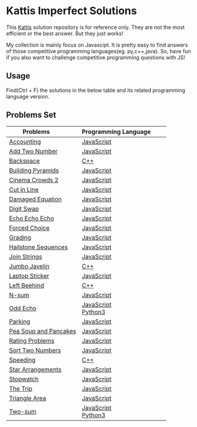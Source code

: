 # Kattis Imperfect Solutions

This [Kattis](https://open.kattis.com/problems) solution repository is for reference only. They are not the most efficient or the best answer. But they just works!

My collection is mainly focus on Javascipt. It is pretty easy to find answers of those competitive programming languages(eg. py,c++,java). So, have fun if you also want to challenge competitive programming questions with JS!

## Usage

Find(Ctrl + F) the solutions in the below table and its related programming language version.


## Problems Set

| Problems &nbsp;&nbsp;&nbsp;&nbsp;&nbsp;&nbsp;&nbsp;| Programming Language &nbsp;&nbsp;&nbsp;&nbsp;&nbsp;&nbsp;&nbsp;|
| ------------- | ------------- |
| [Accounting](https://open.kattis.com/problems/bokforing)  | [JavaScript](https://github.com/tinchichan/kattis-imperfect-solution/tree/master/src/Accounting/accounting.js)|
| [Add Two Number](https://open.kattis.com/problems/addtwonumbers)  | [JavaScript](https://github.com/tinchichan/kattis-imperfect-solution/tree/master/src/Add%20Two%20Numbers/addTwoNumbers.js)|
| [Backspace](https://open.kattis.com/problems/backspace)  | [C++](https://github.com/tinchichan/kattis-imperfect-solution/tree/master/src/Backspace/backspace.cpp)  |
| [Building Pyramids](https://open.kattis.com/problems/pyramids)  | [JavaScript](https://github.com/tinchichan/kattis-imperfect-solution/tree/master/src/Building%20Pyramids/buildingPyramids.js)|
| [Cinema Crowds 2](https://open.kattis.com/problems/cinema2)  | [JavaScript](https://github.com/tinchichan/kattis-imperfect-solution/tree/master/src/Cinema%20Crowds%202/cinemaCrowds2.js)|
| [Cut in Line](https://open.kattis.com/problems/cutinline)  | [JavaScript](https://github.com/tinchichan/kattis-imperfect-solution/tree/master/src/Cut%20in%20Line/cutInLine.js)|
| [Damaged Equation](https://open.kattis.com/problems/digitswap)  | [JavaScript](https://github.com/tinchichan/kattis-imperfect-solution/tree/master/src/Digit%20Swap/digitSwap.js)|
| [Digit Swap](https://open.kattis.com/problems/damagedequation)  | [JavaScript](https://github.com/tinchichan/kattis-imperfect-solution/tree/master/src/Damaged%20Equation/damagedEquation.js)|
| [Echo Echo Echo](https://open.kattis.com/problems/echoechoecho)  | [JavaScript](https://github.com/tinchichan/kattis-imperfect-solution/tree/master/src/Echo%20Echo%20Echo/echoEchoEcho.js)|
| [Forced Choice](https://open.kattis.com/problems/forcedchoice)  | [JavaScript](https://github.com/tinchichan/kattis-imperfect-solution/tree/master/src/Forced%20Choice/forcedchoice.js)|
| [Grading](https://open.kattis.com/problems/grading)  | [JavaScript](https://github.com/tinchichan/kattis-imperfect-solution/tree/master/src/Grading/grading.js)|
| [Hailstone Sequences](https://open.kattis.com/problems/hailstone2)  | [JavaScript](https://github.com/tinchichan/kattis-imperfect-solution/tree/master/src/Hailstone%20Sequences/hailstoneSequences.js)|
| [Join Strings](https://open.kattis.com/problems/joinstrings)  | [JavaScript](https://github.com/tinchichan/kattis-imperfect-solution/tree/master/src/Join%20Strings/joinStrings.js)  |
| [Jumbo Javelin](https://open.kattis.com/problems/jumbojavelin)  | [C++](https://github.com/tinchichan/kattis-imperfect-solution/tree/master/src/Jumbo%20Javelin/jumbo-javelin.cpp)  |
| [Laptop Sticker](https://open.kattis.com/problems/laptopsticker)  | [JavaScript](https://github.com/tinchichan/kattis-imperfect-solution/tree/master/src/Laptop%20Sticker/laptopSticker.js)  |
| [Left Beehind](https://open.kattis.com/problems/leftbeehind)  | [C++](https://github.com/tinchichan/kattis-imperfect-solution/tree/master/src/Jumbo%20Javelin/left-beehind.cpp)  |
| [N-sum](https://open.kattis.com/problems/nsum)  | [JavaScript](https://github.com/tinchichan/kattis-imperfect-solution/tree/master/src/N-sum/n-sum.js)|
| [Odd Echo](https://open.kattis.com/problems/oddecho)  | [JavaScript](https://github.com/tinchichan/kattis-imperfect-solution/tree/master/src/Odd%20Echo/oddEcho.js)<br>[Python3](https://github.com/tinchichan/kattis-imperfect-solution/tree/master/src/Odd%20Echo/oddEcho.py)|
| [Parking](https://open.kattis.com/problems/parking)  | [JavaScript](https://github.com/tinchichan/kattis-imperfect-solution/tree/master/src/Parking/parking.js)|
| [Pea Soup and Pancakes](https://open.kattis.com/problems/peasoup)  | [JavaScript](https://github.com/tinchichan/kattis-imperfect-solution/tree/master/src/Pea%20Soup%20and%20Pancakes/peaSoupAndPancakes.js)|
| [Rating Problems](https://open.kattis.com/problems/ratingproblems)  | [JavaScript](https://github.com/tinchichan/kattis-imperfect-solution/tree/master/src/Rating%20Problems/ratingProblems.js)|
| [Sort Two Numbers](https://open.kattis.com/problems/sorttwonumbers)  | [JavaScript](https://github.com/tinchichan/kattis-imperfect-solution/tree/master/src/Sort%20Two%20Numbers/sortTwoNumbers.js)|
| [Speeding](https://open.kattis.com/problems/speeding)  | [C++](https://github.com/tinchichan/kattis-imperfect-solution/tree/master/src/Speeding/speeding.cpp)  |
| [Star Arrangements](https://open.kattis.com/problems/stararrangements)  | [JavaScript](https://github.com/tinchichan/kattis-imperfect-solution/tree/master/src/Star%20Arrangements/starArrangements.js)|
| [Stopwatch](https://open.kattis.com/problems/stopwatch)  | [JavaScript](https://github.com/tinchichan/kattis-imperfect-solution/tree/master/src/Stopwatch/stopWatch.js)|
| [The Trip](https://open.kattis.com/problems/trip)  | [JavaScript](https://github.com/tinchichan/kattis-imperfect-solution/tree/master/src/The%20Trip/theTrip.js)|
| [Triangle Area](https://open.kattis.com/problems/triarea)  | [JavaScript](https://github.com/tinchichan/kattis-imperfect-solution/tree/master/src/Triangle%20Area/triangleArea.js)|
| [Two-sum](https://open.kattis.com/problems/twosum)  | [JavaScript](https://github.com/tinchichan/kattis-imperfect-solution/tree/master/src/Two-sum/twoSum.js)<br>[Python3](https://github.com/tinchichan/kattis-imperfect-solution/tree/master/src/Two-sum/twoSum.py)|
